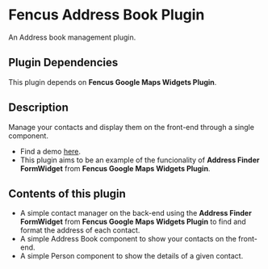# Fencus Address Book Plugin

An Address book management plugin.

## Plugin Dependencies

This plugin depends on **Fencus Google Maps Widgets Plugin**.

## Description

Manage your contacts and display them on the front-end through a single component.

* Find a demo [here](http://www.fencus.com.ar/demo).
* This plugin aims to be an example of the funcionality of **Address Finder FormWidget** from **Fencus Google Maps Widgets Plugin**.

## Contents of this plugin

* A simple contact manager on the back-end using the **Address Finder FormWidget** from **Fencus Google Maps Widgets Plugin** to find and format the address of each contact.
* A simple Address Book component to show your contacts on the front-end.
* A simple Person component to show the details of a given contact.